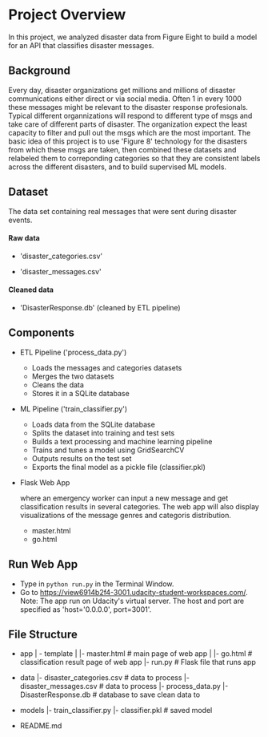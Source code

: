 
# Project Overview

   In this project, we analyzed disaster data from Figure Eight to build a model for an API that classifies disaster messages.

## Background
   Every day, disaster organizations get millions and millions of disaster communications either direct or via social media. Often 1 in every 1000 these messages might be relevant to the disaster response profesionals. Typical different organnizations will respond to different type of msgs and take care of different parts of disaster. The organization expect the least capacity to filter and pull out the msgs which are the most important. The basic idea of this project is to use 'Figure 8' technology for the disasters from which these msgs are taken, then combined these datasets and relabeled them to correponding categories so that they are consistent labels across the different disasters, and to build supervised ML models.


## Dataset 

  The data set containing real messages that were sent during disaster events.
#### Raw data
  * 'disaster_categories.csv'   
  
  * 'disaster_messages.csv' 
  
#### Cleaned data
  * 'DisasterResponse.db' (cleaned by ETL pipeline) 

## Components

  * ETL Pipeline ('process_data.py')
      * Loads the messages and categories datasets
      * Merges the two datasets
      * Cleans the data
      * Stores it in a SQLite database

  * ML Pipeline ('train_classifier.py')
      * Loads data from the SQLite database
      * Splits the dataset into training and test sets
      * Builds a text processing and machine learning pipeline
      * Trains and tunes a model using GridSearchCV
      * Outputs results on the test set
      * Exports the final model as a pickle file (classifier.pkl)
	
 * Flask Web App 
    
    where an emergency worker can input a new message and get classification results in several categories.
    The web app will also display visualizations of the message genres and categoris distribution.
      * master.html
      * go.html

## Run Web App

   * Type in `python run.py` in the Terminal Window.
   * Go to https://view6914b2f4-3001.udacity-student-workspaces.com/.
   Note: The app run on Udacity's virtual server. The host and port are specified as 'host='0.0.0.0', port=3001'.
   
    
## File Structure

- app
| - template
| |- master.html  # main page of web app
| |- go.html  # classification result page of web app
|- run.py  # Flask file that runs app

- data
|- disaster_categories.csv  # data to process 
|- disaster_messages.csv  # data to process
|- process_data.py
|- DisasterResponse.db   # database to save clean data to

- models
|- train_classifier.py
|- classifier.pkl  # saved model 

- README.md
